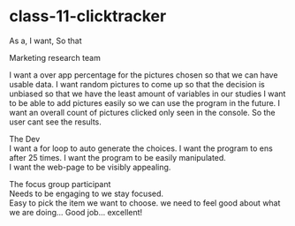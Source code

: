 # class-11-clicktracker

As a, I want, So that

Marketing research team  

I want a over app percentage for the pictures chosen so that we can have usable data.
I want random pictures to come up so that the decision is unbiased so that we have the least amount of variables in our studies
I want to be able to add pictures easily so we can use the program in the future.
I want an overall count of pictures clicked only seen in the console.  So the user cant see the results.

The Dev  
I want a for loop to auto generate the choices.
I want the program to ens after 25 times.
I want the program to be easily manipulated.  
I want the web-page to be visibly appealing.

The focus group participant  
Needs to be engaging to we stay focused.  
Easy to pick the item we want to choose.
we need to feel good about what we are doing... Good job... excellent!
